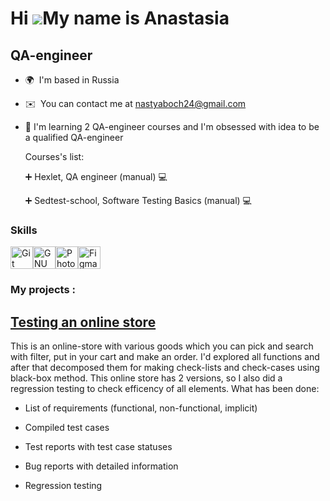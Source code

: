 
Hi ![](https://user-images.githubusercontent.com/18350557/176309783-0785949b-9127-417c-8b55-ab5a4333674e.gif)My name is Anastasia
=================================================================================================================================

QA-engineer
-----------

* 🌍  I'm based in Russia
* ✉️  You can contact me at [nastyaboch24@gmail.com](mailto:nastyaboch24@gmail.com)
* 🧠  I'm learning 2 QA-engineer courses and I'm obsessed with idea to be a qualified QA-engineer
  
  Courses's list:
  
  :heavy_plus_sign:  Hexlet, QA engineer (manual) :computer:
  
  :heavy_plus_sign:  Sedtest-school, Software Testing Basics (manual) :computer: 

### Skills


<p align="left">
<a href="https://git-scm.com/" target="_blank" rel="noreferrer"><img src="https://raw.githubusercontent.com/danielcranney/readme-generator/main/public/icons/skills/git-colored.svg" width="36" height="36" alt="Git" /></a><a href="https://www.gnu.org/software/bash/" target="_blank" rel="noreferrer"><img src="https://raw.githubusercontent.com/danielcranney/readme-generator/main/public/icons/skills/gnubash.svg" width="36" height="36" alt="GNU Bash" /></a><a href="https://www.adobe.com/uk/products/photoshop.html" target="_blank" rel="noreferrer"><img src="https://raw.githubusercontent.com/danielcranney/readme-generator/main/public/icons/skills/photoshop-colored.svg" width="36" height="36" alt="Photoshop" /></a><a href="https://www.figma.com/" target="_blank" rel="noreferrer"><img src="https://raw.githubusercontent.com/danielcranney/readme-generator/main/public/icons/skills/figma-colored.svg" width="36" height="36" alt="Figma" /></a>
</p>

### My projects :
[Testing an online store](https://github.com/NastasyaShe/qa-engineer-project-84) 
-----------
  This is an online-store with various goods which you can pick and search with filter, put in your cart and make an order. I'd explored all functions and after that decomposed them for making check-lists and check-cases using black-box method. This online store has 2 versions, so I also did a regression testing to check efficency of all elements.
  What has been done: 
  
* List of requirements (functional, non-functional, implicit)
  
* Compiled test cases

* Test reports with test case statuses

* Bug reports with detailed information

* Regression testing



